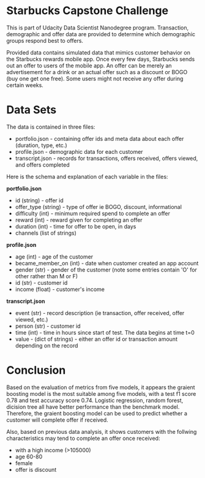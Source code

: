 # Starbucks Capstone Challenge   
   
This is part of Udacity Data Scientist Nanodegree program. Transaction, demographic and offer data are provided to determine which demographic groups respond best to offers.   
    
Provided data contains simulated data that mimics customer behavior on the Starbucks rewards mobile app. Once every few days, Starbucks sends out an offer to users of the mobile app. An offer can be merely an advertisement for a drink or an actual offer such as a discount or BOGO (buy one get one free). Some users might not receive any offer during certain weeks. 
 
# Data Sets

The data is contained in three files:

* portfolio.json - containing offer ids and meta data about each offer (duration, type, etc.)
* profile.json - demographic data for each customer
* transcript.json - records for transactions, offers received, offers viewed, and offers completed

Here is the schema and explanation of each variable in the files:

**portfolio.json**
* id (string) - offer id
* offer_type (string) - type of offer ie BOGO, discount, informational
* difficulty (int) - minimum required spend to complete an offer
* reward (int) - reward given for completing an offer
* duration (int) - time for offer to be open, in days
* channels (list of strings)

**profile.json**
* age (int) - age of the customer 
* became_member_on (int) - date when customer created an app account
* gender (str) - gender of the customer (note some entries contain 'O' for other rather than M or F)
* id (str) - customer id
* income (float) - customer's income

**transcript.json**
* event (str) - record description (ie transaction, offer received, offer viewed, etc.)
* person (str) - customer id
* time (int) - time in hours since start of test. The data begins at time t=0
* value - (dict of strings) - either an offer id or transaction amount depending on the record

# Conclusion 
Based on the evaluation of metrics from five models, it appears the graient boosting model is the most suitable among five models, with a test f1 score 0.78 and test accuracy score 0.74. Logistic regression, random forest, dicision tree all have better performance than the benchmark model.    
Therefore, the graient boosting model can be used to predict whether a customer will complete offer if received.    
     
Also, based on previous data analysis, it shows customers with the follwing characteristics may tend to complete an offer once received:
- with a high income (>105000)
- age 60-80
- female
- offer is discount

